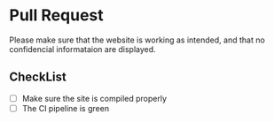 # Pull Request

Please make sure that the website is working as intended, and that no confidencial informataion are displayed.

## CheckList

- [ ] Make sure the site is compiled properly
- [ ] The CI pipeline is green

